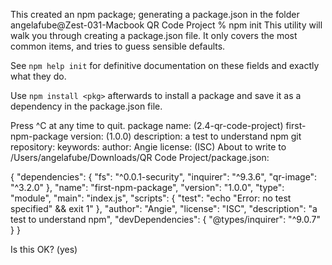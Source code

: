 This created an npm package; generating a package.json in the folder
angelafube@Zest-031-Macbook QR Code Project % npm init
This utility will walk you through creating a package.json file.
It only covers the most common items, and tries to guess sensible defaults.

See `npm help init` for definitive documentation on these fields
and exactly what they do.

Use `npm install <pkg>` afterwards to install a package and
save it as a dependency in the package.json file.

Press ^C at any time to quit.
package name: (2.4-qr-code-project) first-npm-package
version: (1.0.0) 
description: a test to understand npm
git repository: 
keywords: 
author: Angie
license: (ISC) 
About to write to /Users/angelafube/Downloads/QR Code Project/package.json:

{
  "dependencies": {
    "fs": "^0.0.1-security",
    "inquirer": "^9.3.6",
    "qr-image": "^3.2.0"
  },
  "name": "first-npm-package",
  "version": "1.0.0",
  "type": "module",
  "main": "index.js",
  "scripts": {
    "test": "echo \"Error: no test specified\" && exit 1"
  },
  "author": "Angie",
  "license": "ISC",
  "description": "a test to understand npm",
  "devDependencies": {
    "@types/inquirer": "^9.0.7"
  }
}


Is this OK? (yes) 

